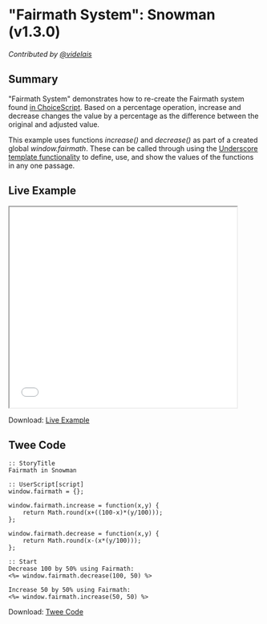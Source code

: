 # "Fairmath System": Snowman (v1.3.0)

*Contributed by <a href="https://github.com/videlais">@videlais</a>*

## Summary

"Fairmath System" demonstrates how to re-create the Fairmath system found [in ChoiceScript](http://choicescriptdev.wikia.com/wiki/Arithmetic_operators#Fairmath). Based on a percentage operation, increase and decrease changes the value by a percentage as the difference between the original and adjusted value.

This example uses functions *increase()* and *decrease()* as part of a created global *window.fairmath*. These can be called through using the [Underscore template functionality](http://underscorejs.org/#template) to define, use, and show the values of the functions in any one passage.

## Live Example

<section>
<iframe src="snowman_fairmath_example.html" height=400 width=90%></iframe>


Download: <a href="snowman_fairmath_example.html" target="_blank">Live Example</a>
</section>

## Twee Code

```
:: StoryTitle
Fairmath in Snowman

:: UserScript[script]
window.fairmath = {};
	
window.fairmath.increase = function(x,y) {
	return Math.round(x+((100-x)*(y/100)));
};
	
window.fairmath.decrease = function(x,y) {
	return Math.round(x-(x*(y/100)));
};

:: Start
Decrease 100 by 50% using Fairmath:
<%= window.fairmath.decrease(100, 50) %>

Increase 50 by 50% using Fairmath:
<%= window.fairmath.increase(50, 50) %>

```

Download: <a href="snowman_fairmath_twee.txt" target="_blank">Twee Code</a>

